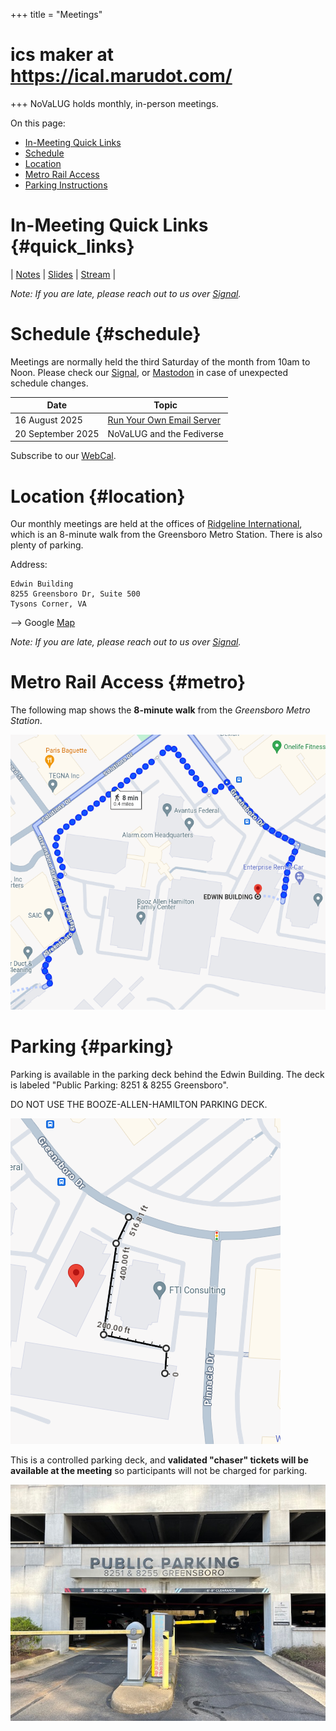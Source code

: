 +++
title = "Meetings"
# ics maker at https://ical.marudot.com/
+++
NoVaLUG holds monthly, in-person meetings.

On this page:
* [In-Meeting Quick Links](#quick_links)
* [Schedule](#schedule)
* [Location](#location)
* [Metro Rail Access](#metro)
* [Parking Instructions](#parking)

# In-Meeting Quick Links {#quick_links}

| [Notes](https://links.novalug.org/notes) | [Slides](https://links.novalug.org/slides) | [Stream](https://links.novalug.org/stream) |

_Note: If you are late, please reach out to us over
[Signal](https://signal.group/#CjQKIGYAYkoVLdiHZjUhpfxZBa5s-XIZ8AyrMWo-GQh9lVcJEhBXh7NEH3GOHPYNd2Xhmq8H)._

# Schedule {#schedule}

Meetings are normally held the third Saturday of the month from 10am to Noon.
Please check our
[Signal](https://signal.group/#CjQKIGYAYkoVLdiHZjUhpfxZBa5s-XIZ8AyrMWo-GQh9lVcJEhBXh7NEH3GOHPYNd2Xhmq8H),
or  [Mastodon](https://fosstodon.org/@novalug) in case of unexpected schedule changes.

| Date              | Topic                                                            |
| ----------------- | ---------------------------------------------------------------- |
| 16 August 2025    | [Run Your Own Email Server](/presentations/16-aug-2025-run-email-server)|
| 20 September 2025 | NoVaLUG and the Fediverse                                        |

Subscribe to our [WebCal](webcal://novalug.org/ics/novalug_calendar.ics).
 
# Location {#location}

Our monthly meetings are held at the offices of [Ridgeline International](https://www.ridgelineintl.com/), 
which is an 8-minute walk from the Greensboro Metro Station. There is also plenty of parking.

Address:

    Edwin Building
    8255 Greensboro Dr, Suite 500
    Tysons Corner, VA

--> Google [Map](https://maps.app.goo.gl/Khbej6vji4HrPonP7)

_Note: If you are late, please reach out to us over
[Signal](https://signal.group/#CjQKIGYAYkoVLdiHZjUhpfxZBa5s-XIZ8AyrMWo-GQh9lVcJEhBXh7NEH3GOHPYNd2Xhmq8H)._

# Metro Rail Access {#metro}

The following map shows the **8-minute walk** from the _Greensboro Metro Station_.

![](metro_to_ridgeline.png)

# Parking {#parking}

Parking is available in the parking deck behind the Edwin Building. The deck
is labeled "Public Parking: 8251 & 8255 Greensboro".

DO NOT USE THE BOOZE-ALLEN-HAMILTON PARKING DECK.

![](parking_at_ridgeline.png)

This is a controlled parking deck, and **validated "chaser" tickets will
be available at the meeting** so participants will not be charged for parking.

![](edwin_parking.jpeg)

